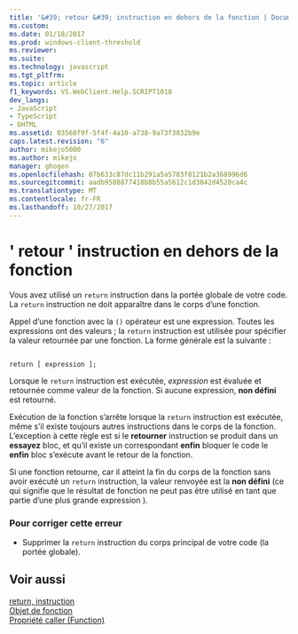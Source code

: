 ```yaml
---
title: '&#39; retour &#39; instruction en dehors de la fonction | Documents Microsoft'
ms.custom: 
ms.date: 01/18/2017
ms.prod: windows-client-threshold
ms.reviewer: 
ms.suite: 
ms.technology: javascript
ms.tgt_pltfrm: 
ms.topic: article
f1_keywords: VS.WebClient.Help.SCRIPT1018
dev_langs:
- JavaScript
- TypeScript
- DHTML
ms.assetid: 03568f9f-5f4f-4a10-a738-9a73f3832b9e
caps.latest.revision: "6"
author: mikejo5000
ms.author: mikejo
manager: ghogen
ms.openlocfilehash: 07b633c87dc11b291a5a5783f8121b2a368996d6
ms.sourcegitcommit: aadb9588877418b8b55a5612c1d3842d4520ca4c
ms.translationtype: MT
ms.contentlocale: fr-FR
ms.lasthandoff: 10/27/2017
---
```

# <a name="39return39-statement-outside-of-function"></a>&#39; retour &#39; instruction en dehors de la fonction
Vous avez utilisé un `return` instruction dans la portée globale de votre code. La `return` instruction ne doit apparaître dans le corps d’une fonction.  
  
 Appel d’une fonction avec la `()` opérateur est une expression. Toutes les expressions ont des valeurs ; la `return` instruction est utilisée pour spécifier la valeur retournée par une fonction. La forme générale est la suivante :  
  
```  
  
return [ expression ];  
```  
  
 Lorsque le `return` instruction est exécutée, *expression* est évaluée et retournée comme valeur de la fonction. Si aucune expression, **non défini** est retourné.  
  
 Exécution de la fonction s’arrête lorsque la `return` instruction est exécutée, même s’il existe toujours autres instructions dans le corps de la fonction. L’exception à cette règle est si le **retourner** instruction se produit dans un **essayez** bloc, et qu’il existe un correspondant **enfin** bloquer le code le  **enfin** bloc s’exécute avant le retour de la fonction.  
  
 Si une fonction retourne, car il atteint la fin du corps de la fonction sans avoir exécuté un `return` instruction, la valeur renvoyée est la **non défini** (ce qui signifie que le résultat de fonction ne peut pas être utilisé en tant que partie d’une plus grande expression ).  
  
### <a name="to-correct-this-error"></a>Pour corriger cette erreur  
  
-   Supprimer la `return` instruction du corps principal de votre code (la portée globale).  
  
## <a name="see-also"></a>Voir aussi  
 [return, instruction](../../javascript/reference/return-statement-javascript.md)   
 [Objet de fonction](../../javascript/reference/function-object-javascript.md)   
 [Propriété caller (Function)](../../javascript/reference/caller-property-function-javascript.md)